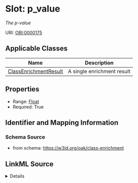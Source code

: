 # Slot: p_value
_The p-value_


URI: [OBI:0000175](http://purl.obolibrary.org/obo/OBI_0000175)



<!-- no inheritance hierarchy -->




## Applicable Classes

| Name | Description |
| --- | --- |
[ClassEnrichmentResult](ClassEnrichmentResult.md) | A single enrichment result






## Properties

* Range: [Float](Float.md)
* Required: True








## Identifier and Mapping Information







### Schema Source


* from schema: https://w3id.org/oak/class-enrichment




## LinkML Source

<details>
```yaml
name: p_value
description: The p-value
from_schema: https://w3id.org/oak/class-enrichment
rank: 1000
slot_uri: OBI:0000175
alias: p_value
owner: ClassEnrichmentResult
domain_of:
- ClassEnrichmentResult
range: float
required: true

```
</details>